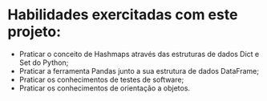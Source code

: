 # Habilidades exercitadas com este projeto:

- Praticar o conceito de Hashmaps através das estruturas de dados Dict e Set do Python;
- Praticar a ferramenta Pandas junto a sua estrutura de dados DataFrame;
- Praticar os conhecimentos de testes de software;
- Praticar os conhecimentos de orientação a objetos.
<!-- Olá, Tryber!
Esse é apenas um arquivo inicial para o README do seu projeto no qual você pode customizar e reutilizar todas as vezes que for executar o trybe-publisher.

Para deixá-lo com a sua cara, basta alterar o seguinte arquivo da sua máquina: ~/.student-repo-publisher/custom/_NEW_README.md

É essencial que você preencha esse documento por conta própria, ok?
Não deixe de usar nossas dicas de escrita de README de projetos, e deixe sua criatividade brilhar!
:warning: IMPORTANTE: você precisa deixar nítido:
- quais arquivos/pastas foram desenvolvidos por você; 
- quais arquivos/pastas foram desenvolvidos por outra pessoa estudante;
- quais arquivos/pastas foram desenvolvidos pela Trybe.
-->
